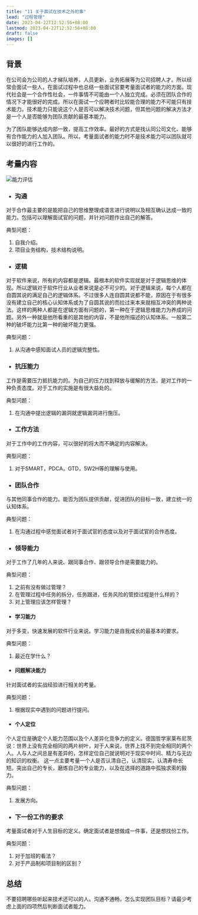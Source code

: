 ```yaml
---
title: "11 关于面试在技术之外的事"
lead: "过程管理"
date: 2023-04-22T12:52:56+08:00
lastmod: 2023-04-22T12:52:56+08:00
draft: false
images: []
---
```


## 背景

在公司会为公司的人才梯队培养，人员更新，业务拓展等为公司招聘人才。所以经常会面试一些人，在面试过程中也总结一些面试官要考量面试者的能力的方面。现代社会是一个合作性社会，一件事情不可能由一个人独立完成。必须在团队合作的情况下才能很好的完成。所以在面试一个应聘者时比较能合理的能力不可能只有技术能力。技术能力只能说这个人是否可以解决技术问题，但其他问题的解决方法才是一个人是否能够为团队贡献的最基本能力。

为了团队能够达成内部一致，提高工作效率。最好的方式是找认同公司文化、能够有合作能力的人加入团队。所以，考量面试者的能力时不是技术能力可以团队就可以很好的进行工作的。

## 考量内容
![能力评估](images/process_management/04-11-01.webp)

- ### 沟通

对于合作最主要的是能把自己的思维整理成语言进行说明以及相互确认达成一致的能力。包括可以理解面试官的问题，并针对问题作出自己的解答。

典型问题：
1. 自我介绍。
2. 项目业务结构，技术结构说明。

- ### 逻辑

对于软件来说，所有的内容都是逻辑。最根本的软件实现就是对于逻辑思维的体现。所以逻辑对于软件行业从业者来说是必不可少的。对于逻辑来说，每个人都在自圆其说的满足自己的逻辑体系。不过很多人连自圆其说都不能，原因在于有很多没有建立自己的核心认知体系或为了自圆其说的而拉过来本来就相互冲突的两种说法。这样的两种人都是在逻辑方面有问题的，第一种在于逻辑思维能力为养成的问题。另外一种就是他所看重的是其他的内容，不是他所描述的认知体系。一般第二种的破坏能力比第一种的破坏能力更强。

典型问题：
1. 从沟通中感知面试人员的逻辑完整性。

- ### 抗压能力

工作是需要压力抵抗能力的。为自己的压力找到释放与缓解的方法，是对工作的一种负责态度。对于工作的实施是有很大益处的。

典型问题：
1. 在沟通中提出逻辑的漏洞就逻辑漏洞进行施压。

- ### 工作方法

对于工作中的工作内容，可以很好的将大而不确定的内容解决。

典型问题：
1. 对于SMART，PDCA，GTD，5W2H等的理解与使用。

- ### 团队合作

与其他同事合作的能力。能否为团队提供贡献，促进团队的目标一致，建立统一的认知体系。

典型问题：
1. 在沟通过程中感觉面试者对于面试官的态度以及对于面试官的合作态度。

- ### 领导能力

对于工作了几年的人来说、跟同事合作、跟领导合作是需要能力的。

典型问题：
1. 之前有没有做过管理？
2. 在管理过程中任务的拆分，任务跟进，任务风险的管控过程是什么样的？
3. 对上管理应该怎样管理？

- #### 学习能力

对于多变，快速发展的软件行业来说。学习能力是自我成长的最基本的要求。

典型问题：
1. 最近在学什么？

- #### 问题解决能力

针对面试者的实战经验进行相关的考量。

典型问题：
1. 根据现实中遇到的问题进行提问。

- #### 个人定位

个人定位是确定个人能力范围以及个人差异化竞争力的定义。德国哲学家莱布尼茨说：世界上没有完全相同的两片树叶，对于人来说，世界上找不到完全相同的两个人。人与人之间总是有差异的，怎样定位自己就说明对于现实中时间、精力与无边的知识的权衡。
这一点主要考量一个人是否认清自己，认清现实，认清寿命长短。突出自己的专长，磨炼自己的专业能力，以及在选择的道路中孤独求索的毅力。

典型问题：
1. 发展方向。

- ### 下一份工作的要求

考量面试者对于人生目标的定义。确定面试者是想做成一件事，还是想找份工作。

典型问题：
1. 对于加班的看法？
2. 对于产品制和项目制的区别？

## 总结

不要招聘哪些听起来技术还可以的人。沟通不通畅，怎么实现团队目标？请最少考虑上面的四项然后判断面试者能力。
